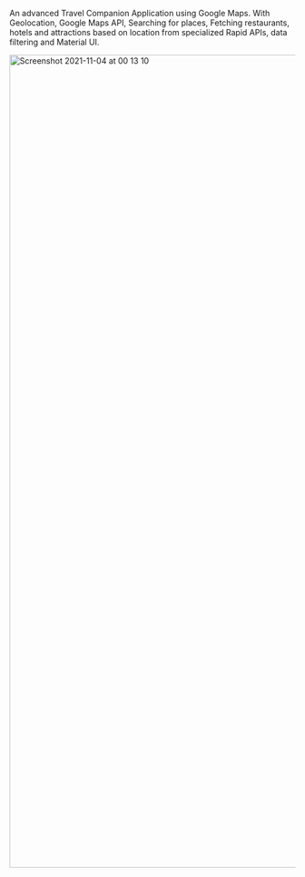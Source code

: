  An advanced Travel Companion Application using Google Maps. With Geolocation, Google Maps API, Searching for places, Fetching restaurants, hotels and attractions based on location from specialized Rapid APIs, data filtering and Material UI.
 
 <img width="1431" alt="Screenshot 2021-11-04 at 00 13 10" src="https://user-images.githubusercontent.com/53528392/140232088-d63786c3-e865-4033-b33e-affdf74fff18.png">
